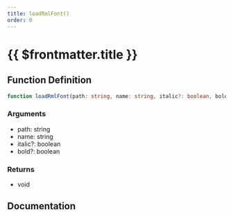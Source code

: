 ```yaml
---
title: loadRmlFont()
order: 0
---
```


# {{ $frontmatter.title }}

## Function Definition

```ts
function loadRmlFont(path: string, name: string, italic?: boolean, bold?: boolean): void;
```

### Arguments

* path: string
* name: string
* italic?: boolean
* bold?: boolean

### Returns

* void

## Documentation

<!--@include: ./parts/loadRmlFont.md-->

